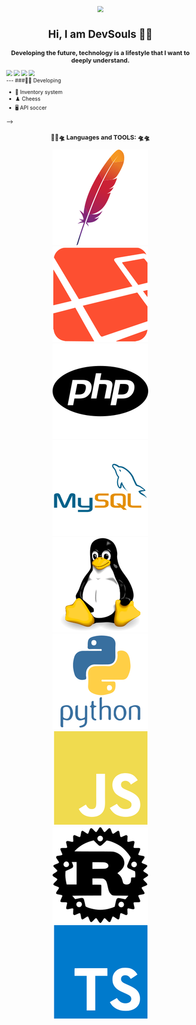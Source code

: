 <div id="header" align="center">
  <img src="https://media.giphy.com/media/du3J3cXyzhj75IOgvA/giphy.gif" width="200" />
  <h1 align="center"> Hi, I am DevSouls 🤖🤖</h1>
  <h3 alig="center">Developing the future, technology is a lifestyle that I want to deeply understand.</h3>
</div>

<div>
    <img src="https://img.shields.io/npm/v/npm.svg?logo=php" />
    <img src="https://img.shields.io/npm/v/npm.svg?logo=laravel" />
    <img src="https://img.shields.io/npm/v/npm.svg?logo=javascript" />
    <img src="https://img.shields.io/npm/v/npm.svg?logo=sql" />
</div>
---
###👨‍💼 Developing

- 🪪 Inventory system
- ♟️ Cheess
- 🖥️ API soccer

-->

<div align="center">
  <h3> 🚀🚀🛸 Languages and TOOLS: 🛸🛸</h3>
    <img src="https://github.com/devicons/devicon/blob/master/icons/apache/apache-original.svg">
    <img src="https://github.com/devicons/devicon/blob/master/icons/laravel/laravel-plain.svg">
    <img src="https://github.com/devicons/devicon/blob/master/icons/php/php-plain.svg">
    <img src="https://github.com/devicons/devicon/blob/master/icons/mysql/mysql-original-wordmark.svg">
    <img src="https://github.com/devicons/devicon/blob/master/icons/linux/linux-original.svg">
    <img src="https://github.com/devicons/devicon/blob/master/icons/python/python-original-wordmark.svg">
    <img src="https://github.com/devicons/devicon/blob/master/icons/javascript/javascript-plain.svg">
    <img src="https://github.com/devicons/devicon/blob/master/icons/rust/rust-plain.svg">
    <img src="https://github.com/devicons/devicon/blob/master/icons/typescript/typescript-plain.svg">
</div>
